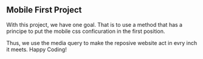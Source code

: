 ## Mobile First Project
With this project, we have one goal. That is to use a method that has a principe to put the mobile css conficuration in the first position.

Thus, we use the media query to make the reposive website act in evry inch it meets.
Happy Coding!
